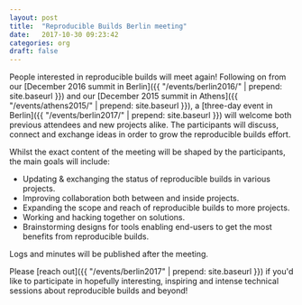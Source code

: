 ```yaml
---
layout: post
title:  "Reproducible Builds Berlin meeting"
date:   2017-10-30 09:23:42
categories: org
draft: false
---
```


People interested in reproducible builds will meet again! Following on from our [December 2016 summit in Berlin]({{ "/events/berlin2016/" | prepend: site.baseurl }}) and our [December 2015 summit in Athens]({{ "/events/athens2015/" | prepend: site.baseurl }}), a [three-day event in Berlin]({{ "/events/berlin2017/" | prepend: site.baseurl }}) will welcome both previous attendees and new projects alike. The participants will discuss, connect and exchange ideas in order to grow the reproducible builds effort.

Whilst the exact content of the meeting will be shaped by the participants, the main goals will include:

  * Updating & exchanging the status of reproducible builds in various projects.
  * Improving collaboration both between and inside projects.
  * Expanding the scope and reach of reproducible builds to more projects.
  * Working and hacking together on solutions.
  * Brainstorming designs for tools enabling end-users to get the most benefits from reproducible builds.

Logs and minutes will be published after the meeting.

Please [reach out]({{ "/events/berlin2017" | prepend: site.baseurl }}) if you'd like to participate in hopefully interesting, inspiring and intense technical sessions about reproducible builds and beyond!
